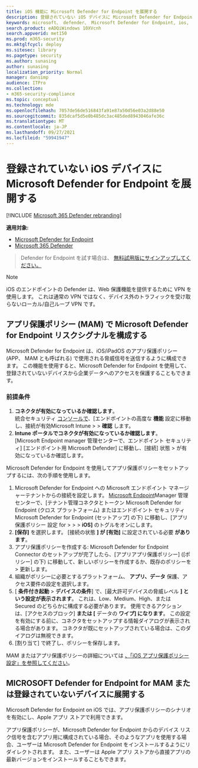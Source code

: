 ```yaml
---
title: iOS 機能に Microsoft Defender for Endpoint を展開する
description: 登録されていない iOS デバイスに Microsoft Defender for Endpoint を展開する方法について説明します。
keywords: microsoft、 defender、 Microsoft Defender for Endpoint, ios, configure, features, ios
search.product: eADQiWindows 10XVcnh
search.appverid: met150
ms.prod: m365-security
ms.mktglfcycl: deploy
ms.sitesec: library
ms.pagetype: security
ms.author: sunasing
author: sunasing
localization_priority: Normal
manager: dansimp
audience: ITPro
ms.collection:
- m365-security-compliance
ms.topic: conceptual
ms.technology: mde
ms.openlocfilehash: 7057de56de516843fa91e87a50d56e03a2d88e50
ms.sourcegitcommit: 835dcaf5d5e0b485dc3ac485ded8943046afe36c
ms.translationtype: MT
ms.contentlocale: ja-JP
ms.lasthandoff: 09/27/2021
ms.locfileid: "59941947"
---
```

# <a name="deploy-microsoft-defender-for-endpoint-on-unenrolled-ios-devices"></a>登録されていない iOS デバイスに Microsoft Defender for Endpoint を展開する

[!INCLUDE [Microsoft 365 Defender rebranding](../../includes/microsoft-defender.md)]

**適用対象:**
- [Microsoft Defender for Endpoint](https://go.microsoft.com/fwlink/p/?linkid=2154037)
- [Microsoft 365 Defender](https://go.microsoft.com/fwlink/?linkid=2118804)

> Defender for Endpoint を試す場合は、 [無料試用版にサインアップしてください。](https://signup.microsoft.com/create-account/signup?products=7f379fee-c4f9-4278-b0a1-e4c8c2fcdf7e&ru=https://aka.ms/MDEp2OpenTrial?ocid=docs-wdatp-exposedapis-abovefoldlink)

> [!NOTE]
> iOS のエンドポイントの Defender は、Web 保護機能を提供するために VPN を使用します。 これは通常の VPN ではなく、デバイス外のトラフィックを受け取らないローカル/自己ループ VPN です。

## <a name="configure-microsoft-defender-for-endpoint-risk-signals-in-app-protection-policy-mam"></a>アプリ保護ポリシー (MAM) で Microsoft Defender for Endpoint リスクシグナルを構成する

Microsoft Defender for Endpoint は、iOS/iPadOS のアプリ保護ポリシー (APP、 MAM とも呼ばれる) で使用される脅威信号を送信するように構成できます。 この機能を使用すると、Microsoft Defender for Endpoint を使用して、登録されていないデバイスから企業データへのアクセスを保護することもできます。

### <a name="pre-requisites"></a>前提条件

1. **コネクタが有効になっているか確認します**。 <br> 統合セキュリティ [コンソールで](https://security.microsoft.com)、[エンドポイントの高度な **機能** 設定に移動し、接続が有効Microsoft Intune  >    >  **確認** します。
2. **Intune ポータルでコネクタが有効になっているか確認します**。 <br> [Microsoft Endpoint manager 管理センターで、[](https://go.microsoft.com/fwlink/?linkid=2109431)エンドポイント セキュリティ] [エンドポイント用 Microsoft Defender] に移動し、[接続] 状態  >  が有効になっているか確認します。

Microsoft Defender for Endpoint を使用してアプリ保護ポリシーをセットアップするには、次の手順を使用します。

1. Microsoft Defender for Endpoint への Microsoft エンドポイント マネージャーテナントからの接続を設定します。 [Microsoft Endpoint](https://go.microsoft.com/fwlink/?linkid=2109431)Manager 管理センターで、[テナント管理コネクタとトークン Microsoft Defender for Endpoint (クロス プラットフォーム) またはエンドポイント セキュリティ Microsoft Defender for Endpoint (セットアップ] の下) に移動し、[アプリ保護ポリシー 設定 for \>  \>   \>  **iOS]** のトグルをオンにします。
1. **[保存]** を選択します。 [接続の状態 **] が [有効]** に設定されている必要 **があります**。
1. アプリ保護ポリシーを作成する: Microsoft Defender for Endpoint Connector のセットアップが完了したら、[アプリアプリ保護ポリシー] ([ポリシー] の下) に移動して、新しいポリシーを作成するか、既存のポリシーを \> 更新します。
1. 組織がポリシーに必要とするプラットフォーム、 **アプリ、データ** 保護、アクセス要件の設定を選択します。
1. [ **条件付き起動** \> **デバイスの条件**] で、[最大許可デバイスの脅威レベル **] という設定が表示されます**。 これは、Low、Medium、High、または Secured のどちらかに構成する必要があります。 使用できるアクションは、[アクセスのブロック] **または [** データの **ワイプ] になります**。 この設定を有効にする前に、コネクタをセットアップする情報ダイアログが表示される場合があります。 コネクタが既にセットアップされている場合は、このダイアログは無視できます。
1. [割り当て] で終了し、ポリシーを保存します。

MAM またはアプリ保護ポリシーの詳細については [、「iOS アプリ保護ポリシー設定」を参照してください](/mem/intune/apps/app-protection-policy-settings-ios)。

## <a name="deploy-microsoft-defender-for-endpoint-for-mam-or-on-unenrolled-devices"></a>MICROSOFT Defender for Endpoint for MAM または登録されていないデバイスに展開する

Microsoft Defender for Endpoint on iOS では、アプリ保護ポリシーのシナリオを有効にし、Apple アプリ ストアで利用できます。

アプリ保護ポリシーが、Microsoft Defender for Endpoint からのデバイス リスク信号を含むアプリ用に構成されている場合、そのようなアプリを使用する場合、ユーザーは Microsoft Defender for Endpoint をインストールするようにリダイレクトされます。 また、ユーザーは Apple アプリ ストアから直接アプリの最新バージョンをインストールすることもできます。
